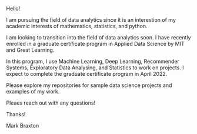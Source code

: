 Hello!

I am pursuing the field of data analytics since it is an interestion of my academic interests of mathematics, statistics, and python.

I am looking to transition into the field of data analytics soon. I have recently enrolled in a graduate certificate program in Applied Data Science by MIT and Great Learning.

In this program, I use Machine Learning, Deep Learning, Recommender Systems, Exploratory Data Analysing, and Statistics to work on projects. I expect to complete the graduate certificate program in April 2022.

Please explore my repositories for sample data science projects and examples of my work.

Pleaes reach out with any questions!

Thanks!

Mark Braxton


